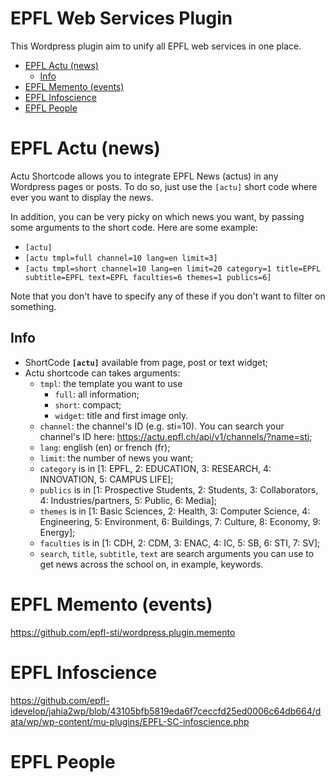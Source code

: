# EPFL Web Services Plugin
This Wordpress plugin aim to unify all EPFL web services in one place.

<!-- toc -->

- [EPFL Actu (news)](#epfl-actu-news)
  * [Info](#info)
- [EPFL Memento (events)](#epfl-memento-events)
- [EPFL Infoscience](#epfl-infoscience)
- [EPFL People](#epfl-people)

<!-- tocstop -->

# EPFL Actu (news)
Actu Shortcode allows you to integrate EPFL News (actus) in any Wordpress pages or posts. To do so, just use the `[actu]` short code where ever you want to display the news.

In addition, you can be very picky on which news you want, by passing some arguments to the short code. Here are some example:

* `[actu]`
* `[actu tmpl=full channel=10 lang=en limit=3]`
* `[actu tmpl=short channel=10 lang=en limit=20 category=1 title=EPFL subtitle=EPFL text=EPFL faculties=6 themes=1 publics=6]`

Note that you don't have to specify any of these if you don't want to filter on something.

## Info
* ShortCode **`[actu]`** available from page, post or text widget;
* Actu shortcode can takes arguments:
  * `tmpl`: the template you want to use
    * `full`: all information;
    * `short`: compact;
    * `widget`: title and first image only.
  * `channel`: the channel's ID (e.g. sti=10). You can search your channel's ID here: <https://actu.epfl.ch/api/v1/channels/?name=sti>;
  * `lang`: english (en) or french (fr);
  * `limit`: the number of news you want;
  * `category` is in [1: EPFL, 2: EDUCATION, 3: RESEARCH, 4: INNOVATION, 5: CAMPUS LIFE];
  * `publics` is in [1: Prospective Students, 2: Students, 3: Collaborators, 4: Industries/partners, 5: Public, 6: Media];
  * `themes` is in [1: Basic Sciences, 2: Health, 3: Computer Science, 4: Engineering, 5: Environment, 6: Buildings, 7: Culture, 8: Economy, 9: Energy];
  * `faculties` is in [1: CDH, 2: CDM, 3: ENAC, 4: IC, 5: SB, 6: STI, 7: SV];
  * `search`, `title`, `subtitle`, `text` are search arguments you can use to get news across the school on, in example, keywords.


# EPFL Memento (events)
<https://github.com/epfl-sti/wordpress.plugin.memento>

# EPFL Infoscience
<https://github.com/epfl-idevelop/jahia2wp/blob/43105bfb5819eda6f7ceccfd25ed0006c64db664/data/wp/wp-content/mu-plugins/EPFL-SC-infoscience.php>

# EPFL People
